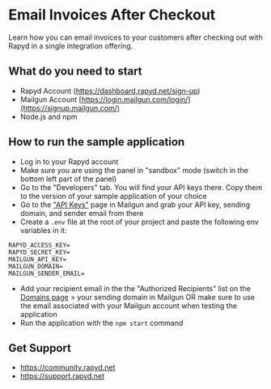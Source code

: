 # Email Invoices After Checkout
Learn how you can email invoices to your customers after checking out with Rapyd in a single integration offering.

## What do you need to start
- Rapyd Account (https://dashboard.rapyd.net/sign-up)
- Mailgun Account [https://login.mailgun.com/login/](https://signup.mailgun.com/)
- Node.js and npm
## How to run the sample application
- Log in to your Rapyd account
- Make sure you are using the panel in "sandbox" mode (switch in the bottom left part of the panel)
- Go to the "Developers" tab. You will find your API keys there. Copy them to the version of your sample application of your choice
- Go to the ["API Keys"](https://app.mailgun.com/app/account/security/api_keys) page in Mailgun and grab your API key, sending domain, and sender email from there
- Create a `.env` file at the root of your project and paste the following env variables in it:
```env
RAPYD_ACCESS_KEY=
RAPYD_SECRET_KEY=
MAILGUN_API_KEY=
MAILGUN_DOMAIN=
MAILGUN_SENDER_EMAIL=
```
- Add your recipient email in the the "Authorized Recipients" list on the [Domains page](https://app.mailgun.com/app/sending/domains) > your sending domain in Mailgun OR make sure to use the email associated with your Mailgun account when testing the application
- Run the application with the `npm start` command

## Get Support 
- https://community.rapyd.net 
- https://support.rapyd.net 
